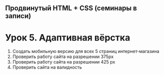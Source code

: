 ## Продвинутый HTML + CSS (семинары в записи) <br/>
# Урок 5. Адаптивная вёрстка
1. Создать мобильную версию для всех 5 страниц интернет-магазина
2. Проверить работу сайта на разрешении 375px
3. Проверить работу сайта на разрешении 425 px
4. Проверить сайта на валидность